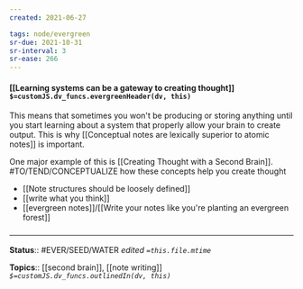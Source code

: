 ```yaml
---
created: 2021-06-27

tags: node/evergreen
sr-due: 2021-10-31
sr-interval: 3
sr-ease: 266
---
```


#### [[Learning systems can be a gateway to creating thought]] `$=customJS.dv_funcs.evergreenHeader(dv, this)`

This means that sometimes you won't be producing or storing anything until you start learning about a system that properly allow your brain to create output. This is why [[Conceptual notes are lexically superior to atomic notes]] is important.

One major example of this is [[Creating Thought with a Second Brain]].
#TO/TEND/CONCEPTUALIZE how these concepts help you create thought
- [[Note structures should be loosely defined]]
- [[write what you think]]
- [[evergreen notes]]/[[Write your notes like you're planting an evergreen forest]]


### <hr class="footnote"/>

**Status**:: #EVER/SEED/WATER 
*edited `=this.file.mtime`*

**Topics**:: [[second brain]], [[note writing]] 
*`$=customJS.dv_funcs.outlinedIn(dv, this)`*
